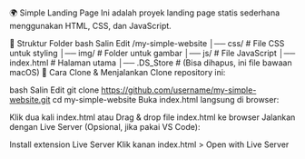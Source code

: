 🌍 Simple Landing Page
Ini adalah proyek landing page statis sederhana menggunakan HTML, CSS, dan JavaScript.

📂 Struktur Folder
bash
Salin
Edit
/my-simple-website
│── css/       # File CSS untuk styling
│── img/       # Folder untuk gambar
│── js/        # File JavaScript
│── index.html # Halaman utama
│── .DS_Store  # (Bisa dihapus, ini file bawaan macOS)
🚀 Cara Clone & Menjalankan
Clone repository ini:

bash
Salin
Edit
git clone https://github.com/username/my-simple-website.git
cd my-simple-website
Buka index.html langsung di browser:

Klik dua kali index.html atau
Drag & drop file index.html ke browser
Jalankan dengan Live Server (Opsional, jika pakai VS Code):

Install extension Live Server
Klik kanan index.html > Open with Live Server
